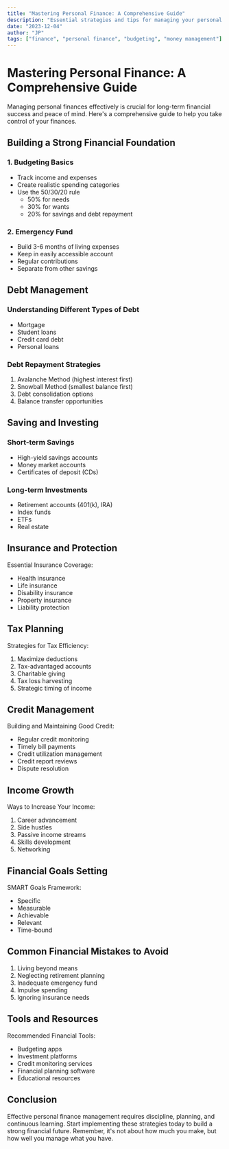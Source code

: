 ```yaml
---
title: "Mastering Personal Finance: A Comprehensive Guide"
description: "Essential strategies and tips for managing your personal finances, budgeting, and achieving financial freedom."
date: "2023-12-04"
author: "JP"
tags: ["finance", "personal finance", "budgeting", "money management"]
---
```


# Mastering Personal Finance: A Comprehensive Guide

Managing personal finances effectively is crucial for long-term financial success and peace of mind. Here's a comprehensive guide to help you take control of your finances.

## Building a Strong Financial Foundation

### 1. Budgeting Basics
- Track income and expenses
- Create realistic spending categories
- Use the 50/30/20 rule
  - 50% for needs
  - 30% for wants
  - 20% for savings and debt repayment

### 2. Emergency Fund
- Build 3-6 months of living expenses
- Keep in easily accessible account
- Regular contributions
- Separate from other savings

## Debt Management

### Understanding Different Types of Debt
- Mortgage
- Student loans
- Credit card debt
- Personal loans

### Debt Repayment Strategies
1. Avalanche Method (highest interest first)
2. Snowball Method (smallest balance first)
3. Debt consolidation options
4. Balance transfer opportunities

## Saving and Investing

### Short-term Savings
- High-yield savings accounts
- Money market accounts
- Certificates of deposit (CDs)

### Long-term Investments
- Retirement accounts (401(k), IRA)
- Index funds
- ETFs
- Real estate

## Insurance and Protection

Essential Insurance Coverage:
- Health insurance
- Life insurance
- Disability insurance
- Property insurance
- Liability protection

## Tax Planning

Strategies for Tax Efficiency:
1. Maximize deductions
2. Tax-advantaged accounts
3. Charitable giving
4. Tax loss harvesting
5. Strategic timing of income

## Credit Management

Building and Maintaining Good Credit:
- Regular credit monitoring
- Timely bill payments
- Credit utilization management
- Credit report reviews
- Dispute resolution

## Income Growth

Ways to Increase Your Income:
1. Career advancement
2. Side hustles
3. Passive income streams
4. Skills development
5. Networking

## Financial Goals Setting

SMART Goals Framework:
- Specific
- Measurable
- Achievable
- Relevant
- Time-bound

## Common Financial Mistakes to Avoid

1. Living beyond means
2. Neglecting retirement planning
3. Inadequate emergency fund
4. Impulse spending
5. Ignoring insurance needs

## Tools and Resources

Recommended Financial Tools:
- Budgeting apps
- Investment platforms
- Credit monitoring services
- Financial planning software
- Educational resources

## Conclusion

Effective personal finance management requires discipline, planning, and continuous learning. Start implementing these strategies today to build a strong financial future. Remember, it's not about how much you make, but how well you manage what you have. 